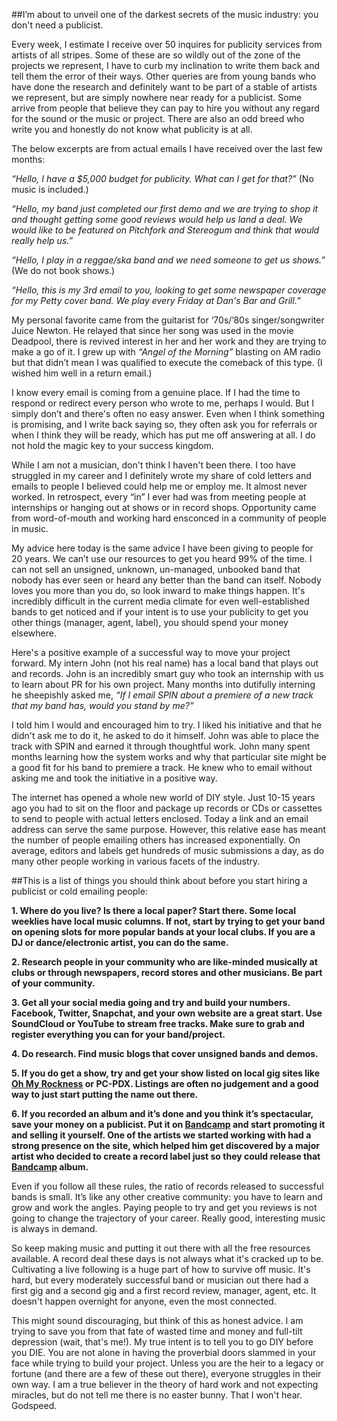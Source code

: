 ##I’m about to unveil one of the darkest secrets of the music industry: you don't need a publicist. 
 
Every week, I estimate I receive over 50 inquires for publicity services from artists of all stripes. Some of these are so wildly out of the zone of the projects we represent, I have to curb my inclination to write them back and tell them the error of their ways. Other queries are from young bands who have done the research and definitely want to be part of a stable of artists we represent, but are simply nowhere near ready for a publicist. Some arrive from people that believe they can pay to hire you without any regard for the sound or the music or project. There are also an odd breed who write you and honestly do not know what publicity is at all.
 
The below excerpts are from actual emails I have received over the last few months:
 
*“Hello, I have a $5,000 budget for publicity. What can I get for that?”* (No music is included.)
 
*“Hello, my band just completed our first demo and we are trying to shop it and thought getting some good reviews would help us land a deal. We would like to be featured on Pitchfork and Stereogum and think that would really help us.”*
 
*“Hello, I play in a reggae/ska band and we need someone to get us shows.”* (We do not book shows.)
 
*“Hello, this is my 3rd email to you, looking to get some newspaper coverage for my Petty cover band. We play every Friday at Dan's Bar and Grill.”*
 
My personal favorite came from the guitarist for ‘70s/’80s singer/songwriter Juice Newton. He relayed that since her song was used in the movie Deadpool, there is revived interest in her and her work and they are trying to make a go of it. I grew up with *“Angel of the Morning”* blasting on AM radio but that didn’t mean I was qualified to execute the comeback of this type. (I wished him well in a return email.)
 
I know every email is coming from a genuine place. If I had the time to respond or redirect every person who wrote to me, perhaps I would. But I simply don’t and there's often no easy answer. Even when I think something is promising, and I write back saying so, they often ask you for referrals or when I think they will be ready, which has put me off answering at all. I do not hold the magic key to your success kingdom.
  
While I am not a musician, don't think I haven't been there. I too have struggled in my career and I definitely wrote my share of cold letters and emails to people I believed could help me or employ me. It almost never worked. In retrospect, every “in” I ever had was from meeting people at internships or hanging out at shows or in record shops. Opportunity came from word-of-mouth and working hard ensconced in a community of people in music.
 
My advice here today is the same advice I have been giving to people for 20 years. We can’t use our resources to get you heard 99% of the time. I can not sell an unsigned, unknown, un-managed, unbooked band that nobody has ever seen or heard any better than the band can itself. Nobody loves you more than you do, so look inward to make things happen. It's incredibly difficult in the current media climate for even well-established bands to get noticed and if your intent is to use your publicity to get you other things (manager, agent, label), you should spend your money elsewhere.
 
Here's a positive example of a successful way to move your project forward. My intern John (not his real name) has a local band that plays out and records. John is an incredibly smart guy who took an internship with us to learn about PR for his own project. Many months into dutifully interning he sheepishly asked me, *“If I email SPIN about a premiere of a new track that my band has, would you stand by me?”*

I told him I would and encouraged him to try. I liked his initiative and that he didn't ask me to do it, he asked to do it himself. John was able to place the track with SPIN and earned it through thoughtful work. John many spent months learning how the system works and why that particular site might be a good fit for his band to premiere a track. He knew who to email without asking me and took the initiative in a positive way.
 
The internet has opened a whole new world of DIY style. Just 10-15 years ago you had to sit on the floor and package up records or CDs or cassettes to send to people with actual letters enclosed. Today a link and an email address can serve the same purpose. However, this relative ease has meant the number of people emailing others has increased exponentially. On average, editors and labels get hundreds of music submissions a day, as do many other people working in various facets of the industry.
 
##This is a list of things you should think about before you start hiring a publicist or cold emailing people:
 
**1. 	Where do you live? Is there a local paper? Start there. Some local weeklies have local music columns. If not, start by trying to get your band on opening slots for more popular bands at your local clubs. If you are a DJ or dance/electronic artist, you can do the same.**

**2. 	Research people in your community who are like-minded musically at clubs or through newspapers, record stores and other musicians. Be part of your community.**

**3. 	Get all your social media going and try and build your numbers. Facebook, Twitter, Snapchat, and your own website are a great start. Use SoundCloud or YouTube to stream free tracks. Make sure to grab and register everything you can for your band/project.**

**4. 	Do research. Find music blogs that cover unsigned bands and demos.**

**5. 	If you do get a show, try and get your show listed on local gig sites like [Oh My Rockness](http://ohmyrockness.com/) or PC-PDX. Listings are often no judgement and a good way to just start putting the name out there.**

**6. 	If you recorded an album and it’s done and you think it’s spectacular, save your money on a publicist. Put it on [Bandcamp](https://bandcamp.com/) and start promoting it and selling it yourself. One of the artists we started working with had a strong presence on the site, which helped him get discovered by a major artist who decided to create a record label just so they could release that [Bandcamp](https://bandcamp.com/) album.**
 
Even if you follow all these rules, the ratio of records released to successful bands is small. It’s like any other creative community: you have to learn and grow and work the angles. Paying people to try and get you reviews is not going to change the trajectory of your career. Really good, interesting music is always in demand. 

So keep making music and putting it out there with all the free resources available. A record deal these days is not always what it's cracked up to be. Cultivating a live following is a huge part of how to survive off music. It's hard, but every moderately successful band or musician out there had a first gig and a second gig and a first record review, manager, agent, etc. It doesn't happen overnight for anyone, even the most connected.
 
This might sound discouraging, but think of this as honest advice. I am trying to save you from that fate of wasted time and money and full-tilt depression (wait, that's me!). My true intent is to tell you to go DIY before you DIE. You are not alone in having the proverbial doors slammed in your face while trying to build your project. Unless you are the heir to a legacy or fortune (and there are a few of these out there), everyone struggles in their own way. I am a true believer in the theory of hard work and not expecting miracles, but do not tell me there is no easter bunny. That I won't hear. Godspeed.
